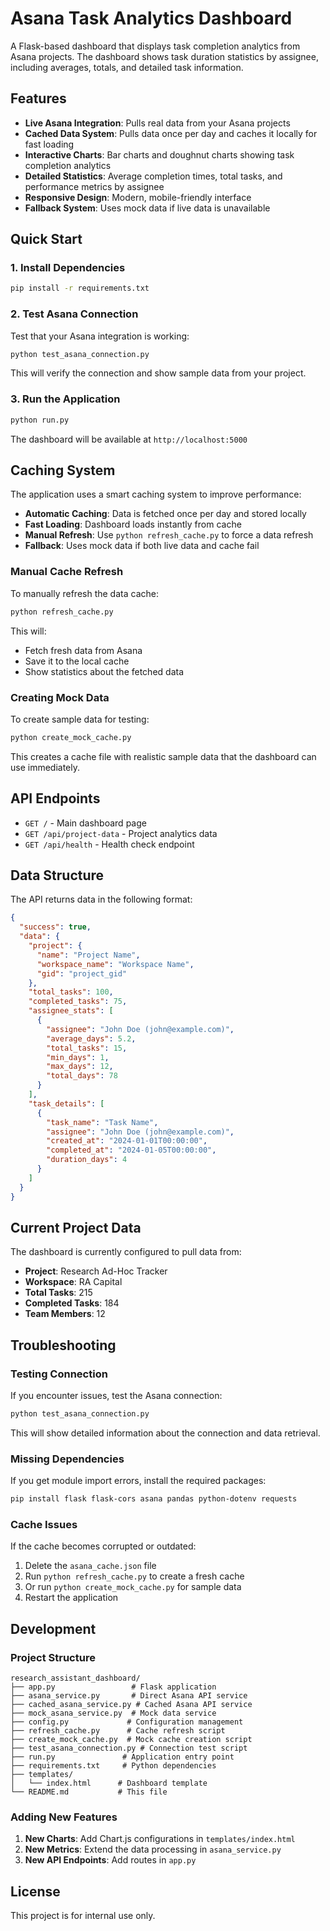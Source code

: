 # Asana Task Analytics Dashboard

A Flask-based dashboard that displays task completion analytics from Asana projects. The dashboard shows task duration statistics by assignee, including averages, totals, and detailed task information.

## Features

- **Live Asana Integration**: Pulls real data from your Asana projects
- **Cached Data System**: Pulls data once per day and caches it locally for fast loading
- **Interactive Charts**: Bar charts and doughnut charts showing task completion analytics
- **Detailed Statistics**: Average completion times, total tasks, and performance metrics by assignee
- **Responsive Design**: Modern, mobile-friendly interface
- **Fallback System**: Uses mock data if live data is unavailable

## Quick Start

### 1. Install Dependencies

```bash
pip install -r requirements.txt
```

### 2. Test Asana Connection

Test that your Asana integration is working:

```bash
python test_asana_connection.py
```

This will verify the connection and show sample data from your project.

### 3. Run the Application

```bash
python run.py
```

The dashboard will be available at `http://localhost:5000`

## Caching System

The application uses a smart caching system to improve performance:

- **Automatic Caching**: Data is fetched once per day and stored locally
- **Fast Loading**: Dashboard loads instantly from cache
- **Manual Refresh**: Use `python refresh_cache.py` to force a data refresh
- **Fallback**: Uses mock data if both live data and cache fail

### Manual Cache Refresh

To manually refresh the data cache:

```bash
python refresh_cache.py
```

This will:
- Fetch fresh data from Asana
- Save it to the local cache
- Show statistics about the fetched data

### Creating Mock Data

To create sample data for testing:

```bash
python create_mock_cache.py
```

This creates a cache file with realistic sample data that the dashboard can use immediately.

## API Endpoints

- `GET /` - Main dashboard page
- `GET /api/project-data` - Project analytics data
- `GET /api/health` - Health check endpoint

## Data Structure

The API returns data in the following format:

```json
{
  "success": true,
  "data": {
    "project": {
      "name": "Project Name",
      "workspace_name": "Workspace Name",
      "gid": "project_gid"
    },
    "total_tasks": 100,
    "completed_tasks": 75,
    "assignee_stats": [
      {
        "assignee": "John Doe (john@example.com)",
        "average_days": 5.2,
        "total_tasks": 15,
        "min_days": 1,
        "max_days": 12,
        "total_days": 78
      }
    ],
    "task_details": [
      {
        "task_name": "Task Name",
        "assignee": "John Doe (john@example.com)",
        "created_at": "2024-01-01T00:00:00",
        "completed_at": "2024-01-05T00:00:00",
        "duration_days": 4
      }
    ]
  }
}
```

## Current Project Data

The dashboard is currently configured to pull data from:
- **Project**: Research Ad-Hoc Tracker
- **Workspace**: RA Capital
- **Total Tasks**: 215
- **Completed Tasks**: 184
- **Team Members**: 12

## Troubleshooting

### Testing Connection

If you encounter issues, test the Asana connection:

```bash
python test_asana_connection.py
```

This will show detailed information about the connection and data retrieval.

### Missing Dependencies

If you get module import errors, install the required packages:

```bash
pip install flask flask-cors asana pandas python-dotenv requests
```

### Cache Issues

If the cache becomes corrupted or outdated:
1. Delete the `asana_cache.json` file
2. Run `python refresh_cache.py` to create a fresh cache
3. Or run `python create_mock_cache.py` for sample data
4. Restart the application

## Development

### Project Structure

```
research_assistant_dashboard/
├── app.py                 # Flask application
├── asana_service.py       # Direct Asana API service
├── cached_asana_service.py # Cached Asana API service
├── mock_asana_service.py  # Mock data service
├── config.py             # Configuration management
├── refresh_cache.py      # Cache refresh script
├── create_mock_cache.py  # Mock cache creation script
├── test_asana_connection.py # Connection test script
├── run.py               # Application entry point
├── requirements.txt     # Python dependencies
├── templates/
│   └── index.html      # Dashboard template
└── README.md           # This file
```

### Adding New Features

1. **New Charts**: Add Chart.js configurations in `templates/index.html`
2. **New Metrics**: Extend the data processing in `asana_service.py`
3. **New API Endpoints**: Add routes in `app.py`

## License

This project is for internal use only. 
